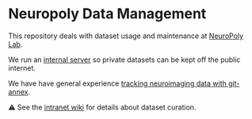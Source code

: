 # Neuropoly Data Management

This repository deals with dataset usage and maintenance at [NeuroPoly Lab](https://www.neuro.polymtl.ca).

We run an [internal server](./internal-server.md) so private datasets can be kept off the public internet.

We have have general experience [tracking neuroimaging data with git-annex](./git-annex.md).

⚠️ See the [intranet wiki](https://intranet.neuro.polymtl.ca/data/dataset-curation.html) for details about dataset curation.
